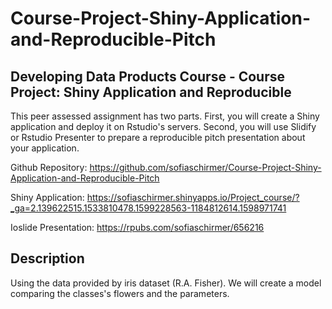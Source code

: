 # Course-Project-Shiny-Application-and-Reproducible-Pitch

## Developing Data Products Course - Course Project: Shiny Application and Reproducible 


This peer assessed assignment has two parts. First, you will create a Shiny application and deploy it on Rstudio's servers. Second, you will use Slidify or Rstudio Presenter to prepare a reproducible pitch presentation about your application.

Github Repository: https://github.com/sofiaschirmer/Course-Project-Shiny-Application-and-Reproducible-Pitch

Shiny Application: https://sofiaschirmer.shinyapps.io/Project_course/?_ga=2.139622515.1533810478.1599228563-1184812614.1598971741

Ioslide Presentation: https://rpubs.com/sofiaschirmer/656216

## Description

Using the data provided by iris dataset (R.A. Fisher). We will create a model comparing the classes's flowers and the parameters. 
